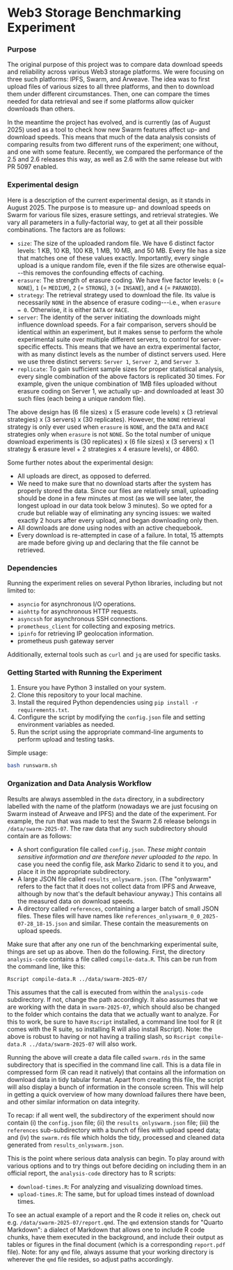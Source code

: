 # Web3 Storage Benchmarking Experiment



### Purpose

The original purpose of this project was to compare data download speeds and reliability across various Web3 storage platforms. We were focusing on three such platforms: IPFS, Swarm, and Arweave. The idea was to first upload files of various sizes to all three platforms, and then to download them under different circumstances. Then, one can compare the times needed for data retrieval and see if some platforms allow quicker downloads than others.

In the meantime the project has evolved, and is currently (as of August 2025) used as a tool to check how new Swarm features affect up- and download speeds. This means that much of the data analysis consists of comparing results from two different runs of the experiment; one without, and one with some feature. Recently, we compared the performance of the 2.5 and 2.6 releases this way, as well as 2.6 with the same release but with PR 5097 enabled.



### Experimental design

Here is a description of the current experimental design, as it stands in August 2025. The purpose is to measure up- and download speeds on Swarm for various file sizes, erasure settings, and retrieval strategies. We vary all parameters in a fully-factorial way, to get at all their possible combinations. The factors are as follows:

- `size`: The size of the uploaded random file. We have 6 distinct factor levels: 1 KB, 10 KB, 100 KB, 1 MB, 10 MB, and 50 MB. Every file has a size that matches one of these values exactly. Importantly, every single upload is a unique random file, even if the file sizes are otherwise equal---this removes the confounding effects of caching.
- `erasure`: The strength of erasure coding. We have five factor levels: `0` (= `NONE`), `1` (= `MEDIUM`), `2` (= `STRONG`), `3` (= `INSANE`), and `4` (= `PARANOID`).
- `strategy`: The retrieval strategy used to download the file. Its value is necessarily `NONE` in the absence of erasure coding---i.e., when `erasure = 0`. Otherwise, it is either `DATA` or `RACE`.
- `server`: The identity of the server initiating the downloads might influence download speeds. For a fair comparison, servers should be identical within an experiment, but it makes sense to perform the whole experimental suite over multiple different servers, to control for server-specific effects. This means that we have an extra experimental factor, with as many distinct levels as the number of distinct servers used. Here we use three distinct servers: `Server 1`, `Server 2`, and `Server 3`.
- `replicate`: To gain sufficient sample sizes for proper statistical analysis, every single combination of the above factors is replicated 30 times. For example, given the unique combination of 1MB files uploaded without erasure coding on Server 1, we actually up- and downloaded at least 30 such files (each being a unique random file).

The above design has (6 file sizes) x (5 erasure code levels) x (3 retrieval strategies) x (3 servers) x (30 replicates). However, the `NONE` retrieval strategy is only ever used when `erasure` is `NONE`, and the `DATA` and `RACE` strategies only when `erasure` is not `NONE`. So the total number of unique download experiments is (30 replicates) x (6 file sizes) x (3 servers) x (1 strategy & erasure level + 2 strategies x 4 erasure levels), or 4860.

Some further notes about the experimental design:

-   All uploads are direct, as opposed to deferred.
-   We need to make sure that no download starts after the system has properly stored the data. Since our files are relatively small, uploading should be done in a few minutes at most (as we will see later, the longest upload in our data took below 3 minutes). So we opted for a crude but reliable way of eliminating any syncing issues: we waited exactly 2 hours after every upload, and began downloading only then.
-   All downloads are done using nodes with an active chequebook.
-   Every download is re-attempted in case of a failure. In total, 15 attempts are made before giving up and declaring that the file cannot be retrieved.



### Dependencies

Running the experiment relies on several Python libraries, including but not limited to:

- `asyncio` for asynchronous I/O operations.
- `aiohttp` for asynchronous HTTP requests.
- `asyncssh` for asynchronous SSH connections.
- `prometheus_client` for collecting and exposing metrics.
- `ipinfo` for retrieving IP geolocation information.
- prometheus push gateway server

Additionally, external tools such as `curl` and `jq` are used for specific tasks.



### Getting Started with Running the Experiment

1. Ensure you have Python 3 installed on your system.
2. Clone this repository to your local machine.
3. Install the required Python dependencies using `pip install -r requirements.txt`.
4. Configure the script by modifying the `config.json` file and setting environment variables as needed.
5. Run the script using the appropriate command-line arguments to perform upload and testing tasks.

Simple usage:

```bash
bash runswarm.sh
```



### Organization and Data Analysis Workflow

Results are always assembled in the `data` directory, in a subdirectory labelled with the name of the platform (nowadays we are just focusing on Swarm instead of Arweave and IPFS) and the date of the experiment. For example, the run that was made to test the Swarm 2.6 release belongs in `/data/swarm-2025-07`. The raw data that any such subdirectory should contain are as follows:
 
- A short configuration file called `config.json`. *These might contain sensitive information and are therefore never uploaded to the repo.* In case you need the config file, ask Marko Zidaric to send it to you, and place it in the appropriate subdirectory.
- A large JSON file called `results_onlyswarm.json`. (The "onlyswarm" refers to the fact that it does not collect data from IPFS and Arweave, although by now that's the default behaviour anyway.) This contains all the measured data on download speeds.
- A directory called `references`, containing a larger batch of small JSON files. These files will have names like `references_onlyswarm_0_0_2025-07-28_18-15.json` and similar. These contain the measurements on upload speeds.

Make sure that after any one run of the benchmarking experimental suite, things are set up as above. Then do the following. First, the directory `analysis-code` contains a file called `compile-data.R`. This can be run from the command line, like this:

```bash
Rscript compile-data.R ../data/swarm-2025-07/
```

This assumes that the call is executed from within the `analysis-code` subdirectory. If not, change the path accordingly. It also assumes that we are working with the data in `swarm-2025-07`, which should also be changed to the folder which contains the data that we actually want to analyze. For this to work, be sure to have `Rscript` installed, a command line tool for R (it comes with the R suite, so installing R will also install Rscript). Note: the above is robust to having or not having a trailing slash, so `Rscript compile-data.R ../data/swarm-2025-07` will also work.

Running the above will create a data file called `swarm.rds` in the same subdirectory that is specified in the command line call. This is a data file in compressed form (R can read it natively) that contains all the information on download data in tidy tabular format. Apart from creating this file, the script will also display a bunch of information in the console screen. This will help in getting a quick overview of how many download failures there have been, and other similar information on data integrity.

To recap: if all went well, the subdirectory of the experiment should now contain (i) the `config.json` file; (ii) the `results_onlyswarm.json` file; (iii) the `references` sub-subdirectory with a bunch of files with upload speed data; and (iv) the `swarm.rds` file which holds the tidy, processed and cleaned data generated from `results_onlyswarm.json`.

This is the point where serious data analysis can begin. To play around with various options and to try things out before deciding on including them in an official report, the `analysis-code` directory has to R scripts:

- `download-times.R`: For analyzing and visualizing download times.
- `upload-times.R`: The same, but for upload times instead of download times.

To see an actual example of a report and the R code it relies on, check out e.g. `/data/swarm-2025-07/report.qmd`. The `qmd` extension stands for "Quarto Markdown": a dialect of Markdown that allows one to include R code chunks, have them executed in the background, and include their output as tables or figures in the final document (which is a corresponding `report.pdf` file). Note: for any `qmd` file, always assume that your working directory is wherever the `qmd` file resides, so adjust paths accordingly.

